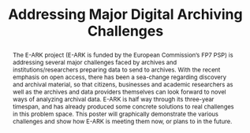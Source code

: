---
abstract: The E-ARK project (E-ARK is funded by the European Commission’s FP7 PSP)
  is addressing several major challenges faced by archives and institutions/researchers
  preparing data to send to archives. With the recent emphasis on open access, there
  has been a sea-change regarding discovery and archival material, so that citizens,
  businesses and academic researchers as well as the archives and data providers themselves
  can look forward to novel ways of analyzing archival data. E-ARK is half way through
  its three-year timespan, and has already produced some concrete solutions to real
  challenges in this problem space. This poster will graphically demonstrate the various
  challenges and show how E-ARK is meeting them now, or plans to in the future.
creators:
- Delve, Janet
- Anderson, David
- Wilson, Andrew
date: null
document_url: https://services.phaidra.univie.ac.at/api/object/o:429583/download
grand_parent: iPRES
institutions: []
keywords:
- digital archives
- user survey
- e-ark
- ec
- ict-psp
- pilot
- e-infrastructure
- data mining
- oais
- big data
- born-digital records
- ingest
- access
- edmrs
- database preservation
- open access
- moreq
landing_page_url: https://phaidra.univie.ac.at/o:429583
language: eng
layout: publication
license: CC BY 4.0 International
notes_url: null
parent: iPRES 2015
publication_type: poster
size: 443872
slides_url: null
source_name: iPRES
stream_url: null
title: Addressing Major Digital Archiving Challenges
year: 2015
---